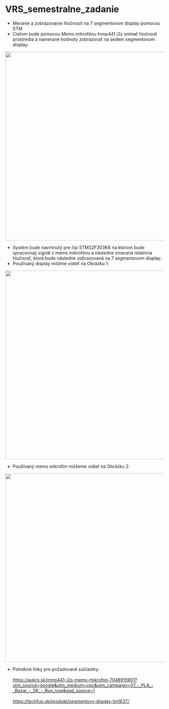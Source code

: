 # VRS_semestralne_zadanie
- Meranie a zobrazovanie hlučnosti na 7 segmentovom display pomocou STM
- Cieľom bude pomocou Mems mikrofónu Inmp441 i2s snímať hlučnosť prostredia a namerané hodnoty zobrazovať na sedem segmentovom display.
<p align="center">
    <img src="https://os.mbed.com/media/uploads/bcostm/nucleo_f303k8_2017_10_10.png" "stm microcontroller" width="600">
</p>

- Systém bude navrhnutý pre čip STM32F303K8 na ktorom bude spracovnaý signál z mems mikrofónu a následne zmeraná relatívna hlučnosť, ktorá bude následne zobrazovaná na 7 segmentovom display.
- Používaný display môžme vidieť na Obrázku 1:

<p align="center">
    <img src="https://techfun.sk/wp-content/uploads/2018/08/s.jpg" width="600">
</p>

- Používaný mems mikrofón môžeme vidieť na Obrázku 2:
<p align="center">
    <img src="https://cdn.aukro.cz/images/sk1698566777458/730x548/inmp441-i2s-mems-mikrofon-175031882.jpeg" width="600">
</p>

- Potrebné linky pre požadované súčiastky: <br> <br>
https://aukro.sk/inmp441-i2s-mems-mikrofon-7048915901?utm_source=google&utm_medium=cpc&utm_campaign=07_-_PLA_-_Bazar_-_SK_-_Buy_now&gad_source=1 <br> <br>
https://techfun.sk/produkt/segmentovy-display-tm1637/

